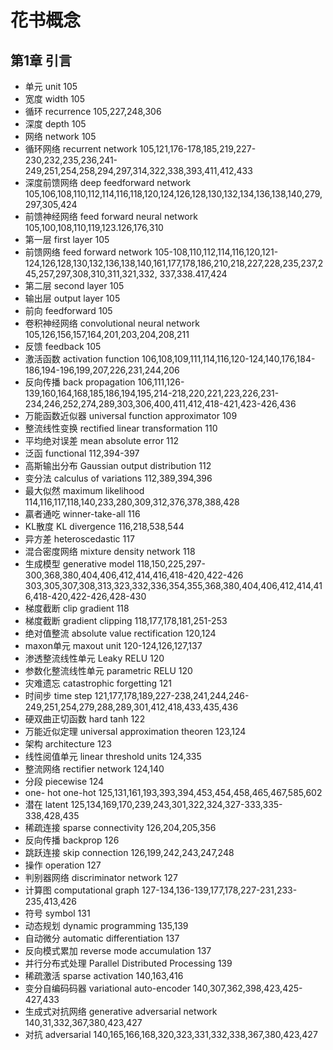 # 花书概念
## 第1章 引言
 - 单元 unit 105
 - 宽度 width 105
 - 循环 recurrence 105,227,248,306
 - 深度 depth 105
 - 网络 network 105
 - 循环网络 recurrent network 105,121,176-178,185,219,227-230,232,235,236,241-249,251,254,258,294,297,314,322,338,393,411,412,433
 - 深度前馈网络 deep feedforward network 105,106,108,110,112,114,116,118,120,124,126,128,130,132,134,136,138,140,279,297,305,424
 - 前馈神经网络 feed forward neural network 105,100,108,110,119,123.126,176,310
 - 第一层 first layer 105
 - 前馈网络 feed forward network 105-108,110,112,114,116,120,121-124,126,128,130,132,136,138,140,161,177,178,186,210,218,227,228,235,237,245,257,297,308,310,311,321,332, 337,338.417,424
 - 第二层 second layer 105
 - 输出层 output layer 105
 - 前向 feedforward 105
 - 卷积神经网络 convolutional neural network 105,126,156,157,164,201,203,204,208,211
 - 反馈 feedback 105
 - 激活函数 activation function 106,108,109,111,114,116,120-124,140,176,184-186,194-196,199,207,226,231,244,206
 - 反向传播 back propagation 106,111,126-139,160,164,168,185,186,194,195,214-218,220,221,223,226,231-234,246,252,274,289,303,306,400,411,412,418-421,423-426,436
 - 万能函数近似器 universal function approximator 109
 - 整流线性变换 rectified linear transformation 110
 - 平均绝对误差 mean absolute error 112
 - 泛函 functional 112,394-397
 - 高斯输出分布 Gaussian output distribution 112
 - 变分法 calculus of variations 112,389,394,396
 - 最大似然 maximum likelihood 114,116,117,118,140,233,280,309,312,376,378,388,428
 - 贏者通吃 winner-take-all 116
 - KL散度 KL divergence 116,218,538,544
 - 异方差 heteroscedastic 117
 - 混合密度网络 mixture density network 118
 - 生成模型 generative model 118,150,225,297-300,368,380,404,406,412,414,416,418-420,422-426 303,305,307,308,313,323,332,336,354,355,368,380,404,406,412,414,416,418-420,422-426,428-430
 - 梯度截断 clip gradient 118
 - 梯度截断 gradient clipping 118,177,178,181,251-253
 - 绝对值整流 absolute value rectification 120,124
 - maxon单元 maxout unit 120-124,126,127,137
 - 渗透整流线性单元 Leaky RELU 120
 - 参数化整流线性单元 parametric RELU 120
 - 灾难遗忘 catastrophic forgetting 121
 - 时间步 time step 121,177,178,189,227-238,241,244,246-249,251,254,279,288,289,301,412,418,433,435,436
 - 硬双曲正切函数 hard tanh 122
 - 万能近似定理 universal approximation theoren 123,124
 - 架构 architecture 123
 - 线性阅值单元 linear threshold units 124,335
 - 整流网络 rectifier network 124,140
 - 分段 piecewise 124
 - one- hot one-hot 125,131,161,193,393,394,453,454,458,465,467,585,602
 - 潜在 latent 125,134,169,170,239,243,301,322,324,327-333,335-338,428,435
 - 稀疏连接 sparse connectivity 126,204,205,356
 - 反向传播 backprop 126
 - 跳跃连接 skip connection 126,199,242,243,247,248
 - 操作 operation 127
 - 判别器网络 discriminator network 127
 - 计算图 computational graph 127-134,136-139,177,178,227-231,233-235,413,426
 - 符号 symbol 131
 - 动态规划 dynamic programming 135,139
 - 自动微分 automatic differentiation 137
 - 反向模式累加 reverse mode accumulation 137
 - 并行分布式处理 Parallel Distributed Processing 139
 - 稀疏激活 sparse activation 140,163,416
 - 变分自编码码器 variational auto-encoder 140,307,362,398,423,425-427,433
 - 生成式对抗网络 generative adversarial network 140,31,332,367,380,423,427
 - 对抗 adversarial 140,165,166,168,320,323,331,332,338,367,380,423,427